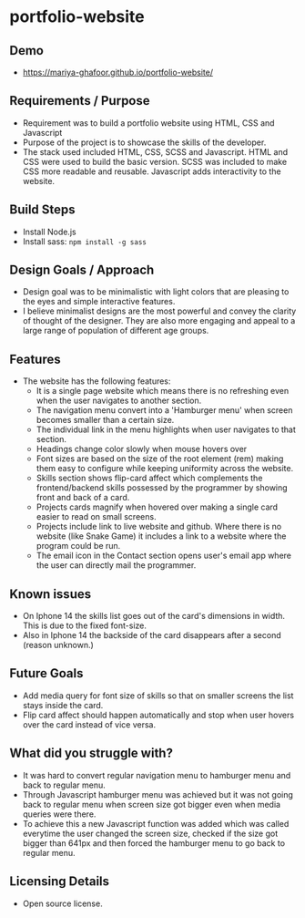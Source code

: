 # portfolio-website

## Demo

- https://mariya-ghafoor.github.io/portfolio-website/

## Requirements / Purpose

- Requirement was to build a portfolio website using HTML, CSS and Javascript
- Purpose of the project is to showcase the skills of the developer.
- The stack used included HTML, CSS, SCSS and Javascript. HTML and CSS were used to build the basic version. SCSS was included to make CSS more readable and reusable. Javascript adds interactivity to the website.

## Build Steps

- Install Node.js
- Install sass:
  `npm install -g sass`

## Design Goals / Approach

- Design goal was to be minimalistic with light colors that are pleasing to the eyes and simple interactive features.
- I believe minimalist designs are the most powerful and convey the clarity of thought of the designer. They are also more engaging and appeal to a large range of population of different age groups.

## Features

- The website has the following features:
  - It is a single page website which means there is no refreshing even when the user navigates to another section.
  - The navigation menu convert into a 'Hamburger menu' when screen becomes smaller than a certain size.
  - The individual link in the menu highlights when user navigates to that section.
  - Headings change color slowly when mouse hovers over
  - Font sizes are based on the size of the root element (rem) making them easy to configure while keeping uniformity across the website.
  - Skills section shows flip-card affect which complements the frontend/backend skills possessed by the programmer by showing front and back of a card.
  - Projects cards magnify when hovered over making a single card easier to read on small screens.
  - Projects include link to live website and github. Where there is no website (like Snake Game) it includes a link to a website where the program could be run.
  - The email icon in the Contact section opens user's email app where the user can directly mail the programmer.

## Known issues

- On Iphone 14 the skills list goes out of the card's dimensions in width. This is due to the fixed font-size.
- Also in Iphone 14 the backside of the card disappears after a second (reason unknown.)

## Future Goals

- Add media query for font size of skills so that on smaller screens the list stays inside the card.
- Flip card affect should happen automatically and stop when user hovers over the card instead of vice versa.

## What did you struggle with?

- It was hard to convert regular navigation menu to hamburger menu and back to regular menu.
- Through Javascript hamburger menu was achieved but it was not going back to regular menu when screen size got bigger even when media queries were there.
- To achieve this a new Javascript function was added which was called everytime the user changed the screen size, checked if the size got bigger than 641px and then forced the hamburger menu to go back to regular menu.

## Licensing Details

- Open source license.
